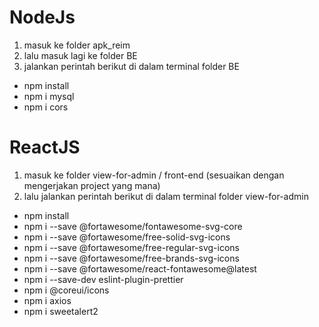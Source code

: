 # NodeJs
1. masuk ke folder apk_reim
2. lalu masuk lagi ke folder BE
3. jalankan perintah berikut di dalam terminal folder BE
  - npm install
  - npm i mysql
  - npm i cors

# ReactJS
1. masuk ke folder view-for-admin / front-end (sesuaikan dengan mengerjakan project yang mana)
2. lalu jalankan perintah berikut di dalam terminal folder view-for-admin
  - npm install
  - npm i --save @fortawesome/fontawesome-svg-core
  - npm i --save @fortawesome/free-solid-svg-icons
  - npm i --save @fortawesome/free-regular-svg-icons
  - npm i --save @fortawesome/free-brands-svg-icons
  - npm i --save @fortawesome/react-fontawesome@latest
  - npm i --save-dev eslint-plugin-prettier
  - npm i @coreui/icons
  - npm i axios
  - npm i sweetalert2
